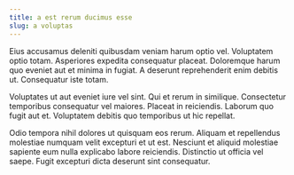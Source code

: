 ```yaml
---
title: a est rerum ducimus esse
slug: a voluptas
---
```


Eius accusamus deleniti quibusdam veniam harum optio vel. Voluptatem optio totam. Asperiores expedita consequatur placeat. Doloremque harum quo eveniet aut et minima in fugiat. A deserunt reprehenderit enim debitis ut. Consequatur iste totam.

Voluptates ut aut eveniet iure vel sint. Qui et rerum in similique. Consectetur temporibus consequatur vel maiores. Placeat in reiciendis. Laborum quo fugit aut et. Voluptatem debitis quo temporibus ut hic repellat.

Odio tempora nihil dolores ut quisquam eos rerum. Aliquam et repellendus molestiae numquam velit excepturi et ut est. Nesciunt et aliquid molestiae sapiente eum nulla explicabo labore reiciendis. Distinctio ut officia vel saepe. Fugit excepturi dicta deserunt sint consequatur.
